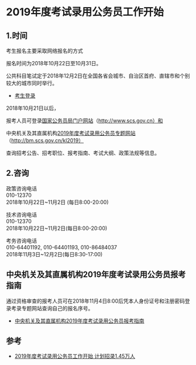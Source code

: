 # 2019年度考试录用公务员工作开始

## 1.时间

考生报名主要采取网络报名的方式

报名时间为2018年10月22日至10月31日。

公共科目笔试定于2018年12月2日在全国各省会城市、自治区首府、直辖市和个别较大的城市同时举行。

- [考生登录](http://bm.scs.gov.cn/pp/gkweb/core/web/ui/business/auth/login.html)

2018年10月21日以后，

报考人员可登录[国家公务员局门户网站](http://www.scs.gov.cn)（http://www.scs.gov.cn）和

中央机关及其直属机构[2019年度考试录用公务员专题网站](http://bm.scs.gov.cn/kl2019)（http://bm.scs.gov.cn/kl2019）

查询招考公告、招考职位、报考指南、考试大纲、政策法规等信息。


## 2.咨询

政策咨询电话  
010-12370  
2018年10月22日~11月2日 (每日8:00-20:00)

技术咨询电话  
010-12370  
2018年10月22日~11月2日(每日8:00-20:00)

考务咨询电话  
010-64401192, 010-64401193, 010-86484037  
2018年11月3日~12月2日(每日8:30-17:00)  



## 中央机关及其直属机构2019年度考试录用公务员报考指南

通过资格审查的报考人员可在2018年11月4日8:00后凭本人身份证号和注册密码登录考录专题网站查询自己的报名序号。

- [中央机关及其直属机构2019年度考试录用公务员报考指南](http://bm.scs.gov.cn/pp/gkweb/core/web/ui/business/article/articledetail.html?ArticleId=8a81f323668b1a6c016690992aa40079&id=0000000062b7b2b60162bccd55ec0006&eid=0000000062b7b2b60162bccdd5860007)

## 参考
- [2019年度考试录用公务员工作开始 计划招录1.45万人](https://mp.weixin.qq.com/s/Ef_83TQRAC0QVTxu1lV9dg)
